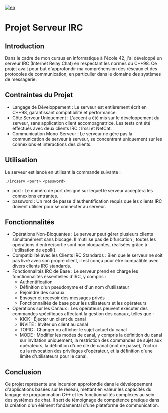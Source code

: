 [![en](https://img.shields.io/badge/language-en-red.svg)](https://github.com/anbahmani/ft_irc/blob/main/README.md)

# Projet Serveur IRC


## Introduction
Dans le cadre de mon cursus en informatique à l'école 42, j'ai développé un serveur IRC (Internet Relay Chat) en respectant les normes du C++98. Ce projet avait pour but d'approfondir ma compréhension des réseaux et des protocoles de communication, en particulier dans le domaine des systèmes de messagerie.

## Contraintes du Projet
- Langage de Développement : Le serveur est entièrement écrit en C++98, garantissant compatibilité et performance.
- Côté Serveur Uniquement : L'accent a été mis sur le développement du serveur, sans application client accompagnatrice. Les tests ont été effectués avec deux clients IRC : Irssi et NetCat.
- Communication Mono-Serveur : Le serveur ne gère pas la communication de serveur à serveur, se concentrant uniquement sur les connexions et interactions des clients.

## Utilisation
Le serveur est lancé en utilisant la commande suivante :

```
./ircserv <port> <password>
```
- port : Le numéro de port désigné sur lequel le serveur acceptera les connexions entrantes.
- password : Un mot de passe d'authentification requis que les clients IRC doivent utiliser pour se connecter au serveur.

## Fonctionnalités
- Opérations Non-Bloquantes : Le serveur peut gérer plusieurs clients simultanément sans blocage. Il n'utilise pas de bifurcation ; toutes les opérations d'entrée/sortie sont non bloquantes, réalisées grâce à l'utilisation de epoll().
- Compatibilité avec les Clients IRC Standards : Bien que le serveur ne soit pas livré avec son propre client, il est conçu pour être compatible avec divers clients IRC standards.
- Fonctionnalités IRC de Base : Le serveur prend en charge les fonctionnalités essentielles d'IRC, y compris :
	- Authentification
	- Définition d'un pseudonyme et d'un nom d'utilisateur
	- Rejoindre des canaux
	- Envoyer et recevoir des messages privés
	- Fonctionnalités de base pour les utilisateurs et les opérateurs
- Opérations sur les Canaux : Les opérateurs peuvent exécuter des commandes spécifiques affectant la gestion des canaux, telles que :
	- KICK : Éjecter un client du canal
	- INVITE : Inviter un client au canal
	- TOPIC : Changer ou afficher le sujet actuel du canal
	- MODE : Modifier les modes de canal, y compris la définition du canal sur invitation uniquement, la restriction des commandes de sujet aux opérateurs, la définition d'une clé de canal (mot de passe), l'octroi ou la révocation des privilèges d'opérateur, et la définition d'une limite d'utilisateurs pour le canal.

## Conclusion
Ce projet représente une incursion approfondie dans le développement d'applications basées sur le réseau, mettant en valeur les capacités du langage de programmation C++ et les fonctionnalités complexes au sein des systèmes de chat. Il sert de témoignage de compétence pratique dans la création d'un élément fondamental d'une plateforme de communication.